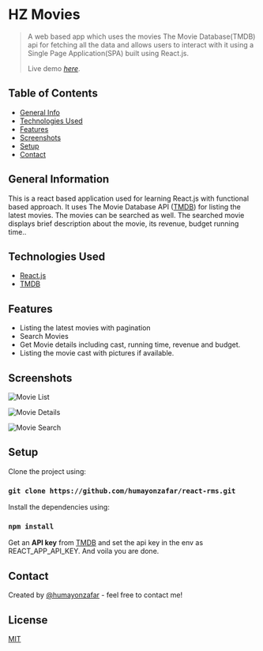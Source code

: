 # HZ Movies
> A web based app which uses the movies The Movie Database(TMDB) api for fetching all the data and allows users to interact with it using a Single Page Application(SPA) built using React.js.
>
> Live demo [_here_](https://hzmovies-react.netlify.app/). <!-- If you have the project hosted somewhere, include the link here. -->

## Table of Contents
* [General Info](#general-information)
* [Technologies Used](#technologies-used)
* [Features](#features)
* [Screenshots](#screenshots)
* [Setup](#setup)
* [Contact](#contact)

## General Information
This is a react based application used for learning React.js with functional based approach. It uses The Movie Database API ([TMDB](https://www.themoviedb.org/)) for listing the latest movies. The movies can be searched as well. The searched movie displays brief description about the movie, its revenue, budget running time..

## Technologies Used
- [React.js](https://reactjs.org/)
- [TMDB](https://www.themoviedb.org/)

## Features
- Listing the latest movies with pagination
- Search Movies
- Get Movie details including cast, running time, revenue and budget.
- Listing the movie cast with pictures if available.


## Screenshots
![Movie List](https://res.cloudinary.com/humayoncloud/image/upload/v1641579143/git/rms/hzmoves-1_ycpqhv.png)

![Movie Details](https://res.cloudinary.com/humayoncloud/image/upload/v1641579086/git/rms/hzmovies2_n3pglu.png)

![Movie Search](https://res.cloudinary.com/humayoncloud/image/upload/v1641579049/git/rms/lotr_qkmcju.png)

## Setup
Clone the project using:

### `git clone https://github.com/humayonzafar/react-rms.git`

Install the dependencies using:

### `npm install`

Get an **API key** from [TMDB](https://www.themoviedb.org/) and set the api key in the env as REACT_APP_API_KEY. And voila you are done.

## Contact
Created by [@humayonzafar](https://www.humayonzafar.com/) - feel free to contact me!

## License

[MIT](LICENSE)